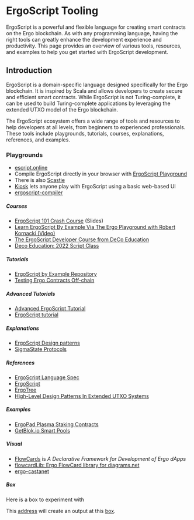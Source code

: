 # ErgoScript Tooling

ErgoScript is a powerful and flexible language for creating smart contracts on the Ergo blockchain. As with any programming language, having the right tools can greatly enhance the development experience and productivity. This page provides an overview of various tools, resources, and examples to help you get started with ErgoScript development.

## Introduction

ErgoScript is a domain-specific language designed specifically for the Ergo blockchain. It is inspired by Scala and allows developers to create secure and efficient smart contracts. While ErgoScript is not Turing-complete, it can be used to build Turing-complete applications by leveraging the extended UTXO model of the Ergo blockchain.

The ErgoScript ecosystem offers a wide range of tools and resources to help developers at all levels, from beginners to experienced professionals. These tools include playgrounds, tutorials, courses, explanations, references, and examples.

### Playgrounds

- [escript.online](https://escript.online/)
- Compile ErgoScript directly in your browser with [ErgoScript Playground](https://wallet.plutomonkey.com/p2s/)
- There is also [Scastie](https://scastie.scala-lang.org/greenhat/T2jSEv11QcWpXX1XrcHUdw/31)
- [Kiosk](kiosk.md) lets anyone play with ErgoScript using a basic web-based UI
- [ergoscript-compiler](https://github.com/ergoplatform/ergoscript-compiler)


##### Courses

- [ErgoScript 101 Crash Course](https://docs.google.com/presentation/d/10gYO82z_7qloRrFOcCxTFuzpP40IImPyIKMV2ZFd9M4/edit#slide=id.p) (Slides)
- [Learn ErgoScript By Example Via The Ergo Playground with Robert Kornacki (Video)](https://www.youtube.com/watch?v=8l2v1asHgyA)
- [The ErgoScript Developer Course from DeCo Education](https://github.com/DeCo-Education/ErgoScript-Developer-Course)
- [Deco Education: 2022 Script Class](https://www.youtube.com/watch?v=qR0_k7VH6KI&list=PLopsKGshj0B4DfFnS-pvriZhba050eaXu)


##### Tutorials 

- [ErgoScript by Example Repository](https://github.com/ergoplatform/ergoscript-by-example)
- [Testing Ergo Contracts Off-chain](https://github.com/anon-real/contract-testing)


##### Advanced Tutorials

- [Advanced ErgoScript Tutorial](https://ergoplatform.org/docs/AdvancedErgoScriptTutorial.pdf)
- [ErgoScript tutorial](https://ergoplatform.org/docs/ErgoScript.pdf)


##### Explanations

- [ErgoScript Design patterns](https://www.ergoforum.org/t/ergoscript-design-patterns/222)
- [SigmaState Protocols](https://storage.googleapis.com/ergo-cms-media/docs/sigmastate_protocols.pdf)

##### References

- [ErgoScript Language Spec](https://github.com/ScorexFoundation/sigmastate-interpreter/blob/develop/docs/LangSpec.md)
- [ErgoScript](https://ergoplatform.org/docs/ErgoScript.pdf) 
- [ErgoTree](https://ergoplatform.org/docs/ErgoTree.pdf)
- [High-Level Design Patterns In Extended UTXO Systems](https://github.com/Emurgo/Emurgo-Research/blob/master/smart-contracts/High%20Level%20Design%20Patterns%20In%20Extended%20UTXO%20Systems.md)

##### Examples

- [ErgoPad Plasma Staking Contracts](https://github.com/paideiadao/paideia-contracts/blob/main/paideia_contracts/contracts/plasma_staking/ergoscript/latest/plasmaStaking.es)
- [GetBlok.io Smart Pools](https://github.com/GetBlok-io/ergo-smartpooling-contracts)


##### Visual

- [FlowCards](flowcards.md) is *A Declarative Framework for Development of Ergo dApps* 
- [flowcardLib: Ergo FlowCard library for diagrams.net](https://github.com/lucagdangelo/flowcardLib)
- [ergo-castanet](https://github.com/iandebeer/ergo-castanet)


##### Box

Here is a box to experiment with 

This [address](https://wallet.plutomonkey.com/p2s/?source=c2lnbWFQcm9wKFNFTEYuaWQgPT0gSU5QVVRTKDApLmlkKQ==) will create an output at this [box](https://api.ergoplatform.com/api/v0/transactions/boxes/byAddress/unspent/ZX44DGQZJ4SoDVh58XRuNZjAq).
